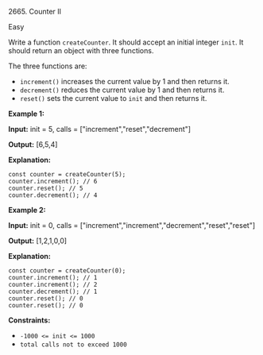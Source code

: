 2665\. Counter II

Easy

Write a function `createCounter`. It should accept an initial integer `init`. It should return an object with three functions.

The three functions are:

*   `increment()` increases the current value by 1 and then returns it.
*   `decrement()` reduces the current value by 1 and then returns it.
*   `reset()` sets the current value to `init` and then returns it.

**Example 1:**

**Input:** init = 5, calls = ["increment","reset","decrement"]

**Output:** [6,5,4]

**Explanation:** 

    const counter = createCounter(5); 
    counter.increment(); // 6 
    counter.reset(); // 5 
    counter.decrement(); // 4

**Example 2:**

**Input:** init = 0, calls = ["increment","increment","decrement","reset","reset"]

**Output:** [1,2,1,0,0]

**Explanation:** 

    const counter = createCounter(0); 
    counter.increment(); // 1 
    counter.increment(); // 2 
    counter.decrement(); // 1 
    counter.reset(); // 0 
    counter.reset(); // 0

**Constraints:**

*   `-1000 <= init <= 1000`
*   `total calls not to exceed 1000`